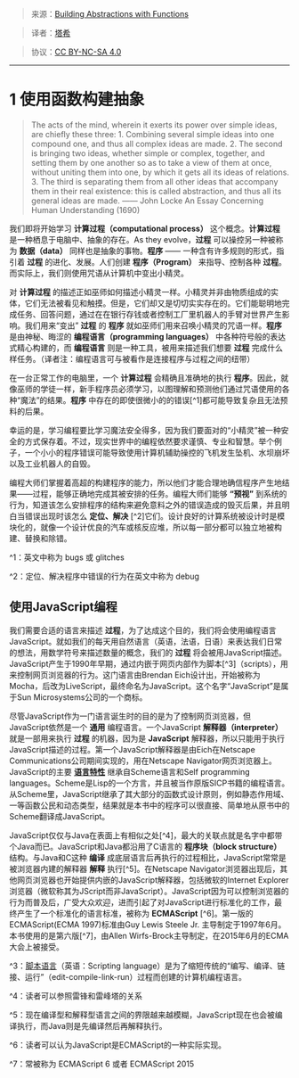> 来源：[Building Abstractions with Functions](https://www.comp.nus.edu.sg/~cs1101s/sicp/chapters/1)

> 译者：[塔希](https://iheyunfei.github.io/blog/)

> 协议：[CC BY-NC-SA 4.0](http://creativecommons.org/licenses/by-nc-sa/4.0/)

---

# 1 使用函数构建抽象

> The acts of the mind, wherein it exerts its power over simple ideas, are chiefly these three: 1. Combining several simple ideas into one compound one, and thus all complex ideas are made. 2. The second is bringing two ideas, whether simple or complex, together, and setting them by one another so as to take a view of them at once, without uniting them into one, by which it gets all its ideas of relations. 3. The third is separating them from all other ideas that accompany them in their real existence: this is called abstraction, and thus all its general ideas are made. —— John Locke An Essay Concerning Human Understanding (1690)

我们即将开始学习 **计算过程（computational process）** 这个概念。**计算过程** 是一种栖息于电脑中、抽象的存在。As they evolve，**过程** 可以操控另一种被称为 **数据（data）** 同样也是抽象的事物。**程序** —— 一种含有许多规则的形式，指引着 **过程** 的进化、发展。人们创建 **程序（Program）** 来指导、控制各种 **过程**。而实际上，我们则使用咒语从计算机中变出小精灵。

对 **计算过程** 的描述正如巫师如何描述小精灵一样。小精灵并非由物质组成的实体，它们无法被看见和触摸。但是，它们却又是切切实实存在的。它们能聪明地完成任务、回答问题，通过在在银行存钱或者控制工厂里机器人的手臂对世界产生影响。我们用来“变出” **过程** 的 **程序** 就如巫师们用来召唤小精灵的咒语一样。**程序** 是由神秘、晦涩的 **编程语言（programming languages）** 中各种符号般的表达式精心构建的，而 **编程语言** 则是一种工具，被用来描述我们想要 **过程** 完成什么样任务。（译者注：编程语言可与被看作是连接程序与过程之间的纽带）

在一台正常工作的电脑里，一个 **计算过程**  会精确且准确地的执行 **程序**。因此，就像巫师的学徒一样，新手程序员必须学习，以图理解和预测他们通过咒语使用的各种“魔法”的结果。**程序** 中存在的即使很微小的的错误[^1]都可能导致复杂且无法预料的后果。

幸运的是，学习编程要比学习魔法安全得多，因为我们要面对的“小精灵”被一种安全的方式保存着。不过，现实世界中的编程依然要求谨慎、专业和智慧。举个例子，一个小小的程序错误可能导致使用计算机辅助操控的飞机发生坠机、水坝崩坏以及工业机器人的自毁。

编程大师们掌握着高超的构建程序的能力，所以他们才能合理地确信程序产生地结果——过程，能够正确地完成其被安排的任务。编程大师们能够 **“预视”** 到系统的行为，知道该怎么安排程序的结构来避免意料之外的错误造成的毁灭后果，并且明白当错误出现时该怎么 **定位、解决** [^2]它们。设计良好的计算系统被设计时是模块化的，就像一个设计优良的汽车或核反应堆，所以每一部分都可以独立地被构建、替换和除错。


^1：英文中称为 bugs 或 glitches

^2：定位、解决程序中错误的行为在英文中称为 debug

## 使用JavaScript编程

我们需要合适的语言来描述 **过程**，为了达成这个目的，我们将会使用编程语言JavaScript。就如我们的每天用自然语言（英语，法语，日语）来表达我们日常的想法，用数学符号来描述数量的概念，我们的 **过程** 将会被用JavaScript描述。JavaScript产生于1990年早期，通过内嵌于网页内部作为脚本[^3]（scripts），用来控制网页浏览器的行为。这门语言由Brendan Eich设计出，开始被称为Mocha，后改为LiveScript，最终命名为JavaScript。这个名字“JavaScript”是属于Sun Microsystems公司的一个商标。

尽管JavaScript作为一门语言诞生时的目的是为了控制网页浏览器，但JavaScript依然是一个 **通用** 编程语言。一个JavaScript **解释器（interpreter）** 就是一部用来执行 **过程** 的机器，因为是 **JavaScript** 解释器，所以只能用于执行JavaScript描述的过程。第一个JavaScript解释器是由Eich在Netscape Communications公司期间实现的，用在Netscape Navigator网页浏览器上。JavaScript的主要 **[语言特性](http://www.yinwang.org/blog-cn/2017/07/06/master-pl)** 继承自Scheme语言和Self programming languages。Scheme是Lisp的一个方言，并且被当作原版SICP书籍的编程语言。从Scheme里，JavaScript继承了其大部分的函数式设计原则，例如静态作用域、一等函数公民和动态类型，结果就是本书中的程序可以很直接、简单地从原书中的Scheme翻译成JavaScript。

JavaScript仅仅与Java在表面上有相似之处[^4]，最大的关联点就是名字中都带个Java而已。JavaScript和Java都沿用了C语言的 **程序块（block structure）** 结构。与Java和C这种 **编译** 成底层语言后再执行的过程相比，JavaScript常常是被浏览器内建的解释器 **解释** 执行[^5]。在Netscape Navigator浏览器出现后，其他网页浏览器也开始提供内嵌的JavaScript解释器，包括微软的Internet Explorer浏览器（微软称其为JScript而非JavaScript）。JavaScript因为可以控制浏览器的行为而普及后，广受大众欢迎，进而引起了对JavaScript进行标准化的工作，最终产生了一个标准化的语言标准，被称为 **ECMAScript** [^6]。第一版的ECMAScript(ECMA 1997)标准由Guy Lewis Steele Jr. 主导制定于1997年6月。本书使用的是第六版[^7]，由Allen Wirfs-Brock主导制定，在2015年6月的ECMA大会上被接受。

^3：[脚本语言](https://zh.wikipedia.org/wiki/%E8%84%9A%E6%9C%AC%E8%AF%AD%E8%A8%80)（英语：Scripting language）是为了缩短传统的“编写、编译、链接、运行”（edit-compile-link-run）过程而创建的计算机编程语言。

^4：读者可以参照雷锋和雷峰塔的关系

^5：现在编译型和解释型语言之间的界限越来越模糊，JavaScript现在也会被编译执行，而Java则是先编译然后再解释执行。

^6：读者可以认为JavaScript是ECMAScript的一种实际实现。

^7：常被称为 ECMAScript 6 或者 ECMAScript 2015